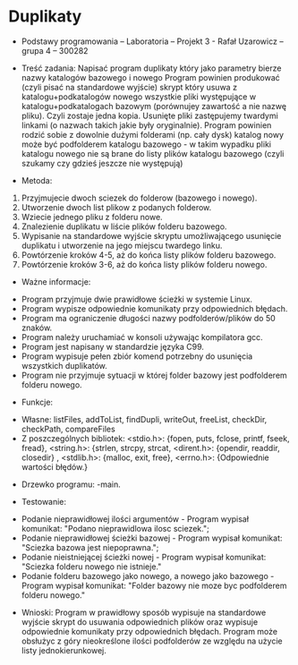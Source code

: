 # Duplikaty

* Podstawy programowania – Laboratoria – Projekt 3 - Rafał Uzarowicz – grupa 4 – 300282

* Treść zadania: Napisać program 
duplikaty <folder1> <folder2>
który jako parametry bierze nazwy katalogów bazowego i nowego
Program powinien produkować (czyli pisać na standardowe wyjście) skrypt który usuwa z katalogu+podkatalogów nowego wszystkie pliki występujące w katalogu+podkatalogach bazowym (porównujey zawartość a nie nazwę pliku). Czyli zostaje jedna kopia. Usunięte pliki zastępujemy twardymi linkami (o nazwach takich jakie były oryginalnie).
Program powinien rodzić sobie z dowolnie dużymi folderami (np. cały dysk)
katalog nowy może być podfolderem katalogu bazowego - w takim wypadku pliki katalogu nowego nie są brane do listy plików katalogu bazowego (czyli szukamy czy gdzieś jeszcze nie występują)

* Metoda:
1.	Przyjmujecie dwoch sciezek do folderow (bazowego i nowego).
2.	Utworzenie dwoch list plikow z podanych folderow.
3.	Wziecie jednego pliku z folderu nowe.
4.	Znalezienie duplikatu w liście plików folderu bazowego.
5.	Wypisanie na standardowe wyjście skryptu umożliwającego usunięcie duplikatu i
utworzenie na jego miejscu twardego linku.
6.	Powtórzenie kroków 4-5, aż do końca listy plików folderu bazowego.
7.	Powtórzenie kroków 3-6, aż do końca listy plików folderu nowego.

* Ważne informacje:
- Program przyjmuje dwie prawidłowe ścieżki w systemie Linux.
- Program wypisze odpowiednie komunikaty przy odpowiednich błędach.
- Program ma ograniczenie długości nazwy podfolderów/plików do 50 znaków.
- Program należy uruchamiać w konsoli używając kompilatora gcc.
- Program jest napisany w standardzie języka C99.
- Program wypisuje pełen zbiór komend potrzebny do usunięcia wszystkich duplikatów.
- Program nie przyjmuje sytuacji w której folder bazowy jest podfolderem folderu nowego.

* Funkcje:
- Własne: listFiles, addToList, findDupli, writeOut, freeList, checkDir, checkPath, compareFiles
- Z poszczególnych bibliotek: <stdio.h>: {fopen, puts, fclose, printf, fseek, fread}, <string.h>: {strlen, strcpy, strcat, <dirent.h>: {opendir, readdir, closedir} , <stdlib.h>: {malloc, exit, free}, <errno.h>: {Odpowiednie wartości błędów.}

* Drzewko programu:
-main.

* Testowanie:
- Podanie nieprawidłowej ilości argumentów - Program wypisał komunikat: "Podano nieprawidlowa ilosc sciezek.";
- Podanie nieprawidłowej ścieżki bazowej - Program wypisał komunikat: "Sciezka bazowa jest niepoprawna.";
- Podanie nieistniejącej ścieżki nowej - Program wypisał komunikat: "Sciezka folderu nowego nie istnieje."
- Podanie folderu bazowego jako nowego, a nowego jako bazowego - Program wypisał komunikat: "Folder bazowy nie moze byc podfolderem folderu nowego."

* Wnioski:
Program w prawidłowy sposób wypisuje na standardowe wyjście skrypt do usuwania odpowiednich plików oraz wypisuje odpowiednie komunikaty przy odpowiednich błędach. Program może obsłużyc z góry nieokreślone ilości podfolderów ze względu na użycie listy jednokierunkowej.
